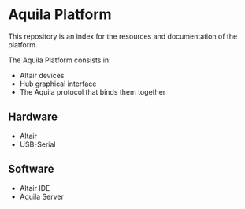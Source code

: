 # Aquila Platform

This repository is an index for the resources and documentation of the platform.

The Aquila Platform consists in:

- Altair devices
- Hub graphical interface
- The Aquila protocol that binds them together

## Hardware
- Altair
- USB-Serial

## Software
- Altair IDE
- Aquila Server
